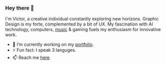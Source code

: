 ### Hey there 💚

I'm Victor, a creative individual constantly exploring new horizons. Graphic Design is my forte, complemented by a bit of UX. My fascination with AI technology, computers, [music](https://www.happenedmusic.com/) & gaming fuels my enthusiasm for innovative work.

- 🔭 I’m currently working on my [portfolio](https://shad-cn-ui.vercel.app/).
- ⚡ Fun fact: I speak 3 languges.
- 📫 Reach me [here](https://victortonu.myportfolio.com/contact).

